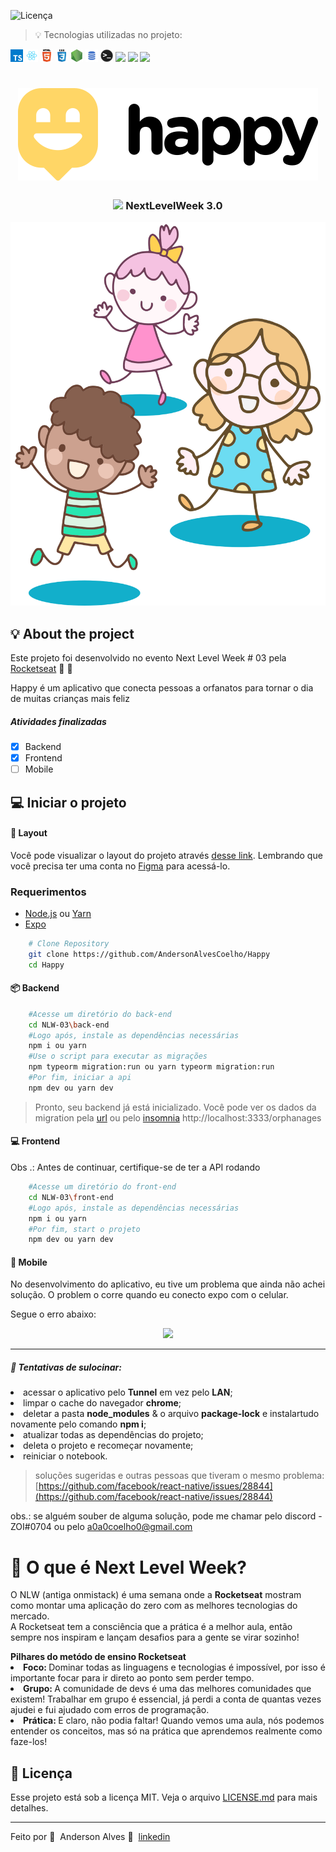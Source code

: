 ![Licença](https://camo.githubusercontent.com/206483f964cfac06f6b7b3141a6b898fe5449123/68747470733a2f2f696d672e736869656c64732e696f2f7374617469632f76313f6c6162656c3d6c6963656e7365266d6573736167653d4d495426636f6c6f723d313543334436266c6162656c436f6c6f723d303030303030 "Licença")

> 💡 Tecnologias utilizadas no projeto:

<code><img height="20" src="https://raw.githubusercontent.com/github/explore/80688e429a7d4ef2fca1e82350fe8e3517d3494d/topics/typescript/typescript.png"></code>
<code><img height="20" src="https://raw.githubusercontent.com/github/explore/80688e429a7d4ef2fca1e82350fe8e3517d3494d/topics/react/react.png"></code>
<code><img height="20" src="https://raw.githubusercontent.com/github/explore/80688e429a7d4ef2fca1e82350fe8e3517d3494d/topics/html/html.png"></code>
<code><img height="20" src="https://raw.githubusercontent.com/github/explore/80688e429a7d4ef2fca1e82350fe8e3517d3494d/topics/css/css.png"></code>
<code><img height="20" src="https://raw.githubusercontent.com/github/explore/80688e429a7d4ef2fca1e82350fe8e3517d3494d/topics/nodejs/nodejs.png"></code>
<code><img height="20" src="https://raw.githubusercontent.com/github/explore/80688e429a7d4ef2fca1e82350fe8e3517d3494d/topics/sql/sql.png"></code>
<code><img height="20" src="https://raw.githubusercontent.com/github/explore/80688e429a7d4ef2fca1e82350fe8e3517d3494d/topics/terminal/terminal.png"></code>
<code><img height="20" src="https://upload.wikimedia.org/wikipedia/commons/thumb/9/9a/Visual_Studio_Code_1.35_icon.svg/1024px-Visual_Studio_Code_1.35_icon.svg.png"></code>
<code><img height="20" src="https://pbs.twimg.com/profile_images/1091817101738864640/eQpWLr2c_400x400.jpg"></code>
<code><img height="20" src="https://avatars3.githubusercontent.com/u/53234021?s=400&v=4"></code>

<div align="center">
<h1>
    <img alt="Happy" title="Happy" src="https://github.com/AndersonAlvesCoelho/Happy/blob/main/NLW-03/front-end/src/images/logo-black.svg" />
</h1>
<h3><img height="20" src="https://raw.githubusercontent.com/rhoit/mode-icons/dump/icons/coffee.png"> NextLevelWeek 3.0</h3>
<img  src="https://github.com/AndersonAlvesCoelho/Happy/blob/main/NLW-03/front-end/src/images/landing.svg">
</div>



## 💡 About the project

Este projeto foi desenvolvido no evento Next Level Week # 03 pela [Rocketseat](https://rocketseat.com.br/) 🚀&nbsp;💜

Happy é um aplicativo que conecta pessoas a orfanatos para tornar o dia de muitas crianças mais feliz


##### Atividades finalizadas

- [x] Backend 
- [x] Frontend
- [ ] Mobile 

## 💻 Iniciar o projeto
#### 🔖 Layout
Você pode visualizar o layout do projeto através [desse link](https://www.figma.com/file/mDEbnoojksG4w8sOxmudh3/Happy-Web). Lembrando que você precisa ter uma conta no [Figma](http://figma.com/) para acessá-lo.

### Requerimentos

- [Node.js](https://nodejs.org/en/download/) ou [Yarn](https://classic.yarnpkg.com/en/docs/getting-started)
- [Expo](https://expo.io/learn)

```bash
    # Clone Repository
    git clone https://github.com/AndersonAlvesCoelho/Happy
    cd Happy
```

####  📦 Backend
```bash
    #Acesse um diretório do back-end
    cd NLW-03\back-end
    #Logo após, instale as dependências necessárias
    npm i ou yarn
    #Use o script para executar as migrações
    npm typeorm migration:run ou yarn typeorm migration:run
    #Por fim, iniciar a api
    npm dev ou yarn dev
```
> Pronto, seu backend já está inicializado. Você pode ver os dados da migration pela [url](http://localhost:3333/orphanages) ou pelo [insomnia](https://insomnia.rest/download/)
> http://localhost:3333/orphanages


#### 💻 Frontend
Obs .: Antes de continuar, certifique-se de ter a API rodando

```bash
    #Acesse um diretório do front-end
    cd NLW-03\front-end
    #Logo após, instale as dependências necessárias
    npm i ou yarn
    #Por fim, start o projeto
    npm dev ou yarn dev
```

#### 📱 Mobile
No desenvolvimento do aplicativo, eu tive um problema que ainda não achei solução.
O problem o corre quando eu conecto expo com o celular.

Segue o erro abaixo:
<div align="center">
    <img  src="https://cdn.discordapp.com/attachments/384754969800212480/768266130326159380/unknown.png">
</div>

---

##### 🚧 Tentativas de sulocinar:
<li>acessar o aplicativo pelo <strong>Tunnel</strong> em vez pelo <strong>LAN</strong>;</li>
<li>limpar o cache do navegador <strong>chrome</strong>;</li>
<li>deletar a pasta <strong>node_modules</strong> & o arquivo <strong>package-lock</strong> e instalartudo novamente pelo comando <strong>npm i</strong>;</li>
<li>atualizar todas as dependências do projeto;</li>
<li>deleta o projeto e recomeçar novamente;</li>
<li>reiniciar o notebook.</li>

> soluções sugeridas e outras pessoas que tiveram o mesmo problema: 
> [https://github.com/facebook/react-native/issues/28844](https://github.com/facebook/react-native/issues/28844)

obs.: se alguém souber de alguma solução, pode me chamar pelo <a>discord - ZOI#0704</a> ou pelo <a>a0a0coelho0@gmail.com</a>

<h1 name="nlw">📣 O que é Next Level Week?</h1>

<p> 
 O NLW (antiga onmistack) é uma semana onde a <strong>Rocketseat</strong> mostram como montar uma aplicação do zero com as melhores tecnologias do mercado.
<br>
A Rocketseat tem a consciência que a prática é a melhor aula, então sempre nos inspiram e lançam desafios para a gente se virar sozinho!
</p>
<strong>Pilhares do metódo de ensino Rocketseat</strong><br>
<li><strong>Foco: </strong> Dominar todas as linguagens e tecnologias é impossível, por isso é importante focar para ir direto ao ponto sem perder tempo.</li>
<li><strong>Grupo: </strong> A comunidade de devs é uma das melhores comunidades que existem! Trabalhar em grupo é essencial, já perdi a conta de quantas vezes ajudei e fui ajudado com erros de programação.</li>
<li><strong>Prática: </strong> E claro, não podia faltar! Quando vemos uma aula, nós podemos entender os conceitos, mas só na prática que aprendemos realmente como faze-los! </li>

## :memo: Licença

Esse projeto está sob a licença MIT. Veja o arquivo [LICENSE.md](https://github.com/AndersonAlvesCoelho/Happy/blob/main/LICENSE.md) para mais detalhes.

---
Feito por 💜&nbsp; Anderson Alves 👋 &nbsp;[linkedin](https://www.linkedin.com/in/anderson-alves-7b5587133/)
